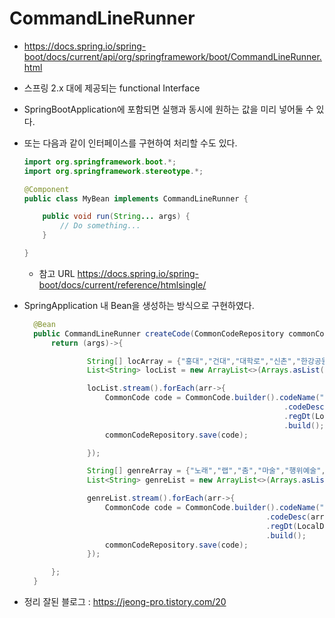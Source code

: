 # CommandLineRunner

- https://docs.spring.io/spring-boot/docs/current/api/org/springframework/boot/CommandLineRunner.html

- 스프링 2.x 대에 제공되는 functional Interface

- SpringBootApplication에 포함되면 실행과 동시에 원하는 값을 미리 넣어둘 수 있다.

- 또는 다음과 같이 인터페이스를 구현하여 처리할 수도 있다.

  ```java
  import org.springframework.boot.*;
  import org.springframework.stereotype.*;
  
  @Component
  public class MyBean implements CommandLineRunner {
  
      public void run(String... args) {
          // Do something...
      }
  
  }
  ```

  - 참고 URL https://docs.spring.io/spring-boot/docs/current/reference/htmlsingle/



- SpringApplication 내 Bean을 생성하는 방식으로 구현하였다.

  ```java
  	@Bean
  	public CommandLineRunner createCode(CommonCodeRepository commonCodeRepository) throws Exception{
  		return (args)->{
  
  				String[] locArray = {"홍대","건대","대학로","신촌","한강공원"};
  				List<String> locList = new ArrayList<>(Arrays.asList(locArray));
  
  				locList.stream().forEach(arr->{
  					CommonCode code = CommonCode.builder().codeName("LocCode")
  															.codeDesc(arr)
  															.regDt(LocalDateTime.now())
  															.build();
  					commonCodeRepository.save(code);
  
  				});
  
  				String[] genreArray = {"노래","랩","춤","마술","행위예술","피아노"};
  				List<String> genreList = new ArrayList<>(Arrays.asList(genreArray));
  
  				genreList.stream().forEach(arr->{
  					CommonCode code = CommonCode.builder().codeName("GenreCode")
  														.codeDesc(arr)
  														.regDt(LocalDateTime.now())
  														.build();
  					commonCodeRepository.save(code);
  				});
  
  		};
  	}
  ```

- 정리 잘된 블로그 : https://jeong-pro.tistory.com/20